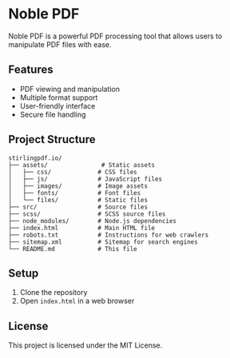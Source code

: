 # Noble PDF

Noble PDF is a powerful PDF processing tool that allows users to manipulate PDF files with ease.

## Features

- PDF viewing and manipulation
- Multiple format support
- User-friendly interface
- Secure file handling

## Project Structure

```
stirlingpdf.io/
├── assets/               # Static assets
│   ├── css/             # CSS files
│   ├── js/              # JavaScript files
│   ├── images/          # Image assets
│   ├── fonts/           # Font files
│   └── files/           # Static files
├── src/                 # Source files
├── scss/                # SCSS source files
├── node_modules/        # Node.js dependencies
├── index.html           # Main HTML file
├── robots.txt           # Instructions for web crawlers
├── sitemap.xml          # Sitemap for search engines
└── README.md            # This file
```

## Setup

1. Clone the repository
2. Open `index.html` in a web browser

## License

This project is licensed under the MIT License.
